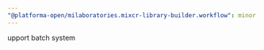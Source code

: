 ```yaml
---
"@platforma-open/milaboratories.mixcr-library-builder.workflow": minor
---
```


upport batch system

